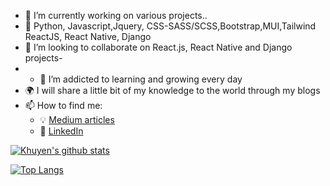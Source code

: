 - 🔭 I’m currently working on various projects..
- 🌱 Python, Javascript,Jquery, CSS-SASS/SCSS,Bootstrap,MUI,Tailwind ReactJS, React Native, Django
- 👯 I’m looking to collaborate on React.js, React Native and Django projects- 
- - 🌱 I’m addicted to learning and growing every day
- :earth_africa: I will share a little bit of my knowledge to the world through my blogs
- 📫 How to find me: 
  - :bulb: [Medium articles](https://medium.com/@55tc155)
  - :office: [LinkedIn](https://www.linkedin.com/in/tarikceyhan/)
  
[![Khuyen's github stats](https://github-readme-stats.vercel.app/api?username=tceyhan&count_private=true&show_icons=true&theme=radical&hide_rank=false)](https://github.com/anuraghazra/github-readme-stats)

[![Top Langs](https://github-readme-stats.vercel.app/api/top-langs/?username=tceyhan)](https://github.com/tceyhan/github-readme-stats)
